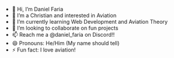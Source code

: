 - 👋 Hi, I’m Daniel Faria
- 👀 I’m a Christian and interested in Aviation
- 🌱 I’m currently learning Web Development and Aviation Theory
- 💞️ I’m looking to collaborate on fun projects
- 📫 Reach me a @daniel_faria on Discord!!
- 😄 Pronouns: He/Him (My name should tell)
- ⚡ Fun fact: I love aviation!

<!---
Daniel-Faria-Filho/Daniel-Faria-Filho is a ✨ special ✨ repository because its `README.md` (this file) appears on your GitHub profile.
You can click the Preview link to take a look at your changes.
--->
